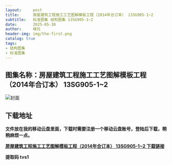 ```yaml
---
layout:     post
title:      房屋建筑工程施工工艺图解模板工程（2014年合订本） 13SG905-1~2
subtitle:   标准图集 结构图集 13SG905-1~2
date:       2025-05-30
author:     峰兄
header-img: img/the-first.png
catalog: true
tags:
- 结构图集
- 标准图集
---
```

## 图集名称：房屋建筑工程施工工艺图解模板工程（2014年合订本） 13SG905-1~2
![封面](https://pic1.imgdb.cn/item/6839101458cb8da5c81b9eab.jpg)


## 下载地址 ##
**文件放在我的移动云盘里面，下载时需要注册一个移动云盘账号，登陆后下载，稍稍麻烦一点。**  
  
[**房屋建筑工程施工工艺图解模板工程（2014年合订本） 13SG905-1~2 下载链接**](https://caiyun.139.com/w/i/2nFZ7iGvJvXzg)


**提取码 tvs1**

